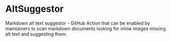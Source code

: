 # AltSuggestor
 Markdown alt text suggestor - GitHub Action that can be enabled by maintainers to scan markdown documents looking for inline images missing alt text and suggesting them. 
